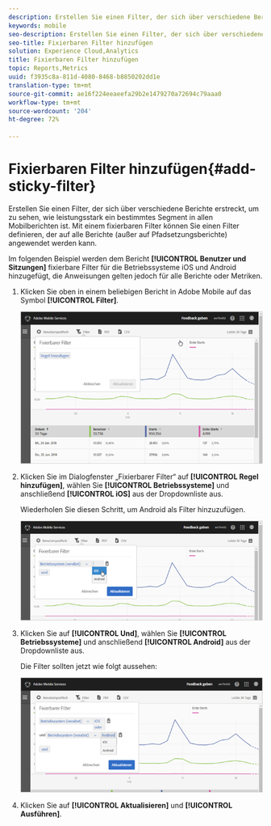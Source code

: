 ```yaml
---
description: Erstellen Sie einen Filter, der sich über verschiedene Berichte erstreckt, um zu sehen, wie leistungsstark ein bestimmtes Segment in allen Mobilberichten ist. Mit einem fixierbaren Filter können Sie einen Filter definieren, der auf alle Berichte (außer auf Pfadsetzungsberichte) angewendet werden kann.
keywords: mobile
seo-description: Erstellen Sie einen Filter, der sich über verschiedene Berichte erstreckt, um zu sehen, wie leistungsstark ein bestimmtes Segment in allen Mobilberichten ist. Mit einem fixierbaren Filter können Sie einen Filter definieren, der auf alle Berichte (außer auf Pfadsetzungsberichte) angewendet werden kann.
seo-title: Fixierbaren Filter hinzufügen
solution: Experience Cloud,Analytics
title: Fixierbaren Filter hinzufügen
topic: Reports,Metrics
uuid: f3935c8a-811d-4080-8468-b8850202dd1e
translation-type: tm+mt
source-git-commit: ae16f224eeaeefa29b2e1479270a72694c79aaa0
workflow-type: tm+mt
source-wordcount: '204'
ht-degree: 72%

---
```



# Fixierbaren Filter hinzufügen{#add-sticky-filter}

Erstellen Sie einen Filter, der sich über verschiedene Berichte erstreckt, um zu sehen, wie leistungsstark ein bestimmtes Segment in allen Mobilberichten ist. Mit einem fixierbaren Filter können Sie einen Filter definieren, der auf alle Berichte (außer auf Pfadsetzungsberichte) angewendet werden kann.

Im folgenden Beispiel werden dem Bericht **[!UICONTROL Benutzer und Sitzungen]** fixierbare Filter für die Betriebssysteme iOS und Android hinzugefügt, die Anweisungen gelten jedoch für alle Berichte oder Metriken.

1. Klicken Sie oben in einem beliebigen Bericht in Adobe Mobile auf das Symbol **[!UICONTROL Filter]**.

   ![](assets/sticky-filters.png)

1. Klicken Sie im Dialogfenster „Fixierbarer Filter“ auf **[!UICONTROL Regel hinzufügen]**, wählen Sie **[!UICONTROL Betriebssysteme]** und anschließend **[!UICONTROL iOS]** aus der Dropdownliste aus.

   Wiederholen Sie diesen Schritt, um Android als Filter hinzuzufügen.

   ![](assets/sticky2.png)

1. Klicken Sie auf **[!UICONTROL Und]**, wählen Sie **[!UICONTROL Betriebssysteme]** und anschließend **[!UICONTROL Android]** aus der Dropdownliste aus.

   Die Filter sollten jetzt wie folgt aussehen:

   ![](assets/sticky3.png)

1. Klicken Sie auf **[!UICONTROL Aktualisieren]** und **[!UICONTROL Ausführen]**.
